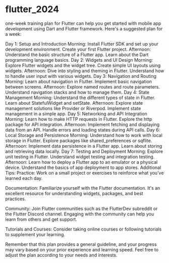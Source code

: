 # flutter_2024

one-week training plan for Flutter can help you get started with mobile app development using Dart and Flutter framework. Here's a suggested plan for a week:

Day 1: Setup and Introduction
Morning:
Install Flutter SDK and set up your development environment.
Create your first Flutter project.
Afternoon:
Understand the basic structure of a Flutter app.
Learn about the Dart programming language basics.
Day 2: Widgets and UI Design
Morning:
Explore Flutter widgets and the widget tree.
Create simple UI layouts using widgets.
Afternoon:
Dive into styling and theming in Flutter.
Understand how to handle user input with various widgets.
Day 3: Navigation and Routing
Morning:
Learn about navigation in Flutter.
Implement basic navigation between screens.
Afternoon:
Explore named routes and route parameters.
Understand navigation stacks and how to manage them.
Day 4: State Management
Morning:
Understand the different types of state in Flutter.
Learn about StatefulWidget and setState.
Afternoon:
Explore state management solutions like Provider or Riverpod.
Implement state management in a simple app.
Day 5: Networking and API Integration
Morning:
Learn how to make HTTP requests in Flutter.
Explore the http package for API integration.
Afternoon:
Implement fetching and displaying data from an API.
Handle errors and loading states during API calls.
Day 6: Local Storage and Persistence
Morning:
Understand how to work with local storage in Flutter.
Explore packages like shared_preferences or sqflite.
Afternoon:
Implement data persistence in a Flutter app.
Learn about storing and retrieving data locally.
Day 7: Testing and Deployment
Morning:
Explore unit testing in Flutter.
Understand widget testing and integration testing.
Afternoon:
Learn how to deploy a Flutter app to an emulator or a physical device.
Understand the basics of app deployment to app stores.
Additional Tips:
Practice: Work on a small project or exercises to reinforce what you've learned each day.

Documentation: Familiarize yourself with the Flutter documentation. It's an excellent resource for understanding widgets, packages, and best practices.

Community: Join Flutter communities such as the FlutterDev subreddit or the Flutter Discord channel. Engaging with the community can help you learn from others and get support.

Tutorials and Courses: Consider taking online courses or following tutorials to supplement your learning.

Remember that this plan provides a general guideline, and your progress may vary based on your prior experience and learning speed. Feel free to adjust the plan according to your needs and interests.
